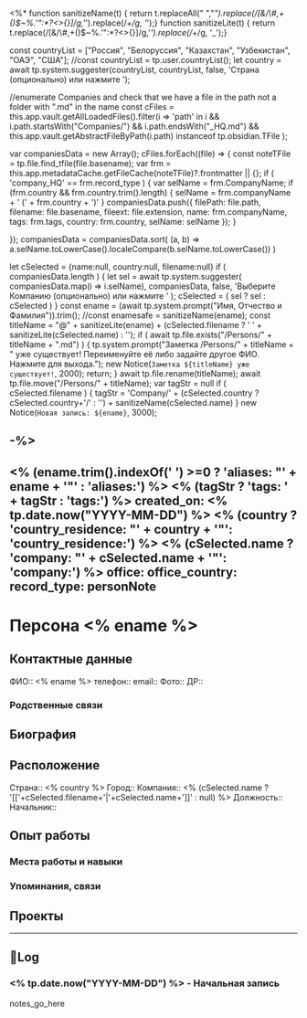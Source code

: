 <%*
function sanitizeName(t) { return t.replaceAll(" ","_").replace(/[&\/\\#,+()$~%.'":*?<>{}]/g,'_').replace(/_+/g, '_');}
function sanitizeLite(t) { return t.replace(/[&\/\\#,+()$~%.'":*?<>{}]/g,'_').replace(/_+/g, '_');}

const countryList = ["Россия", "Белоруссия", "Казахстан", "Узбекистан", "ОАЭ", "США"];
//const countryList = tp.user.countryList();
let country = await tp.system.suggester(countryList, countryList, false, 'Страна (опционально) или нажмите <Esc>');

//enumerate Companies and check that we have a file in the path not a folder with ".md" in the name
const cFiles = this.app.vault.getAllLoadedFiles().filter(i => 'path' in i && 
 	i.path.startsWith("Companies/") && 
 	i.path.endsWith("_HQ.md") && 
 	this.app.vault.getAbstractFileByPath(i.path) instanceof tp.obsidian.TFile
 );

var companiesData = new Array();
cFiles.forEach((file) => {
  const noteTFile = tp.file.find_tfile(file.basename);
  var frm = this.app.metadataCache.getFileCache(noteTFile)?.frontmatter || {};
  if ( 'company_HQ' == frm.record_type ) {
	var selName = frm.CompanyName;
	if (frm.country && frm.country.trim().length) {
		selName = frm.companyName + '   (' + frm.country + ')'
	}
	companiesData.push({
		filePath: file.path,
		filename: file.basename,
		fileext: file.extension,
		name: frm.companyName,
		tags: frm.tags,
		country: frm.country,
		selName: selName
	});
  }
	
});
companiesData = companiesData.sort( (a, b) => a.selName.toLowerCase().localeCompare(b.selName.toLowerCase()) )

let cSelected = {name:null, country:null, filename:null}
if ( companiesData.length ) {
	let sel = await tp.system.suggester(
		companiesData.map(i => i.selName),
		companiesData, false, 'Выберите Компанию (опционально) или нажмите <Esc>'
		);
	cSelected = ( sel ? sel : cSelected )
}
const ename = (await tp.system.prompt("Имя, Отчество и Фамилия")).trim();
//const enamesafe = sanitizeName(ename);
const titleName = "@" + sanitizeLite(ename) + (cSelected.filename ? ' ' + sanitizeLite(cSelected.name) : '');
if ( await tp.file.exists("/Persons/" + titleName + ".md") ) {
	tp.system.prompt("Заметка /Persons/" + titleName +
	 " уже существует! Переименуйте её либо задайте другое ФИО. Нажмите <Enter> для выхода.");
	new Notice(`Заметка ${titleName} уже существует!`, 2000);
	return;
}
await tp.file.rename(titleName);
await tp.file.move("/Persons/" + titleName);
var tagStr = null
if ( cSelected.filename ) {
	tagStr = 'Company/' + (cSelected.country ? cSelected.country+'/' : '') + sanitizeName(cSelected.name)
}
new Notice(`Новая запись: ${ename}`, 3000);

-%>
---
<% (ename.trim().indexOf(' ') >=0 ? 'aliases: "' + ename + '"' : 'aliases:') %>
<% (tagStr ? 'tags: ' + tagStr : 'tags:')  %>
created_on: <% tp.date.now("YYYY-MM-DD") %>
<% (country ? 'country_residence: "' + country + '"': 'country_residence:') %>
<% (cSelected.name ? 'company: "' + cSelected.name + '"': 'company:') %>
office:
office_country:
record_type: personNote
---
# Персона <% ename %>

## Контактные данные
ФИО:: <% ename %>
телефон:: 
email:: 
Фото:: 
ДР:: 

### Родственные связи

## Биография

## Расположение
Страна:: <% country %>
Город:: 
Компания:: <% (cSelected.name ? '[['+cSelected.filename+'|'+cSelected.name+']]' : null) %>
Должность:: 
Начальник:: 

## Опыт работы
### Места работы и навыки
### Упоминания, связи

## Проекты

---
## 📝Log

### <% tp.date.now("YYYY-MM-DD") %> - Начальная запись

notes_go_here
